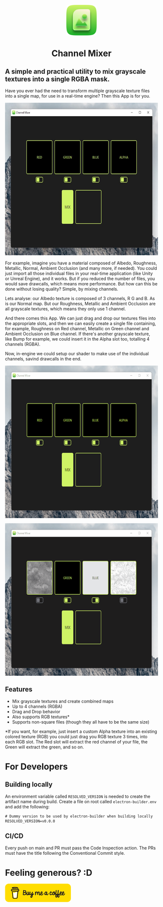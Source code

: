 <p align="center">
<img src="public/icon.png" alt="Channel Mixer" height="100">
</p>

<h1 align="center">Channel Mixer</h1>

## A simple and practical utility to mix grayscale textures into a single RGBA mask.

Have you ever had the need to transform multiple grayscale texture files into a single map, for use in a real-time engine? Then this App is for you.

<p align="center">
<img src=".github/readme/MainScreen.jpg" alt="Channel Mixer Main Screen" height="500">
</p>

For example, imagine you have a material composed of Albedo, Roughness, Metallic, Normal, Ambient Occlusion (and many more, if needed). You could just import all those individual files in your real-time application (like Unity or Unreal Engine), and it works. But if you reduced the number of files, you would save drawcalls, which means more performance. But how can this be done without losing quality? Simple, by mixing channels.

Lets analyse: our Albedo texture is composed of 3 channels, R G and B. As is our Normal map. But our Roughness, Metallic and Ambient Occlusion are all grayscale textures, which means they only use 1 channel.

And there comes this App. We can just drag and drop our textures files into the appropriate slots, and then we can easily create a single file containing, for example, Roughness on Red channel, Metallic on Green channel and Ambient Occlusion on Blue channel. If there's another grayscale texture, like Bump for example, we could insert it in the Alpha slot too, totalling 4 channels (RGBA).

Now, in-engine we could setup our shader to make use of the individual channels, savind drawcalls in the end.

<p align="center">
<img src=".github/readme/draganddrop.gif" alt="Drag and Drop feature" height="500">
</p>
<p align="center">
<img src=".github/readme/mix.gif" alt="Drag and Drop feature" height="500">
</p>

## Features

- Mix grayscale textures and create combined maps
- Up to 4 channels (RGBA)
- Drag and Drop behavior
- Also supports RGB textures*
- Supports non-square files (though they all have to be the same size)

*If you want, for example, just insert a custom Alpha texture into an existing colored texture (RGB) you could just drag you RGB texture 3 times, into each RGB slot. The Red slot will extract the red channel of your file, the Green will extract the green, and so on.

# For Developers

## Building locally
An environment variable called `RESOLVED_VERSION` is needed to create the artifact name during build. Create a file on root called `electron-builder.env` and add the following:

```
# Dummy version to be used by electron-builder when building locally
RESOLVED_VERSION=v0.0.0
```

## CI/CD

Every push on main and PR must pass the Code Inspection action. The PRs must have the title following the Conventional Commit style.

# Feeling generous? :D

<a href="https://www.buymeacoffee.com/leandrojunior" target="_blank"><img src=".github/readme/buymeacoffee.png" alt="Buy Me A Coffee" style="height: 60px !important;width: 217px !important;" ></a>
